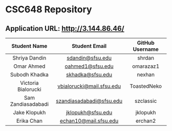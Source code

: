 # CSC648 Repository

## Application URL: http://3.144.86.46/

| Student Name | Student Email   | GitHub Username |
|    :---:     |     :---:       |     :---:       |
| Shriya Dandin     |   sdandin@sfsu.edu              |       shrdan          |
| Omar Ahmed      | oahmed1@sfsu.edu| omarazaz1       |
| Subodh Khadka      |     skhadka@sfsu.edu            |         nexhan        |
| Victoria Bialorucki      |    vbialorucki@mail.sfsu.edu             |  ToastedNeko |
| Sam Zandiasadabadi    |   szandiasadabadi@sfsu.edu              |    szclassic             |
| Jake Klopukh           |    jklopukh@sfsu.edu                   |     jklopukh |
| Erika Chan              |        echan10@mail.sfsu.edu         | erchan2
